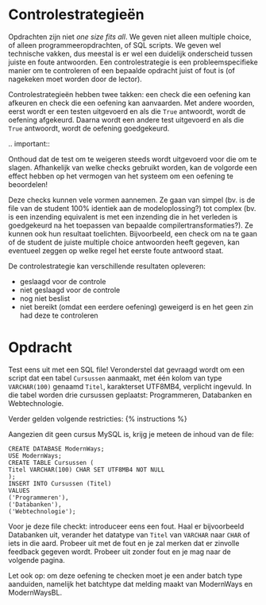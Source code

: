 # Controlestrategieën

Opdrachten zijn niet *one size fits all*. We geven niet alleen multiple choice, of alleen programmeeropdrachten, of SQL scripts. We geven wel technische vakken, dus meestal is er wel een duidelijk onderscheid tussen juiste en foute antwoorden. Een controlestrategie is een probleemspecifieke manier om te controleren of een bepaalde opdracht juist of fout is (of nagekeken moet worden door de lector).

Controlestrategieën hebben twee takken: een check die een oefening kan afkeuren en check die een oefening kan aanvaarden. Met andere woorden, eerst wordt er een testen uitgevoerd en als die `True` antwoordt, wordt de oefening afgekeurd. Daarna wordt een andere test uitgevoerd en als die `True` antwoordt, wordt de oefening goedgekeurd.

.. important::

   Onthoud dat de test om te weigeren steeds wordt uitgevoerd voor die om te slagen. Afhankelijk van welke checks gebruikt worden, kan de volgorde een effect hebben op het vermogen van het systeem om een oefening te beoordelen!

Deze checks kunnen vele vormen aannemen. Ze gaan van simpel (bv. is de file van de student 100% identiek aan de modeloplossing?) tot complex (bv. is een inzending equivalent is met een inzending die in het verleden is goedgekeurd na het toepassen van bepaalde compilertransformaties?). Ze kunnen ook hun resultaat toelichten. Bijvoorbeeld, een check om na te gaan of de student de juiste multiple choice antwoorden heeft gegeven, kan eventueel zeggen op welke regel het eerste foute antwoord staat.

De controlestrategie kan verschillende resultaten opleveren:

* geslaagd voor de controle
* niet geslaagd voor de controle
* nog niet beslist
* niet bereikt (omdat een eerdere oefening) geweigerd is en het geen zin had deze te controleren

# Opdracht

Test eens uit met een SQL file! Veronderstel dat gevraagd wordt om een script dat een tabel `Cursussen` aanmaakt, met één kolom van type `VARCHAR(100)` genaamd `Titel`, karakterset UTF8MB4, verplicht ingevuld. In die tabel worden drie cursussen geplaatst: Programmeren, Databanken en Webtechnologie.

Verder gelden volgende restricties:
{% instructions %}

Aangezien dit geen cursus MySQL is, krijg je meteen de inhoud van de file:

```
CREATE DATABASE ModernWays;
USE ModernWays;
CREATE TABLE Cursussen (
Titel VARCHAR(100) CHAR SET UTF8MB4 NOT NULL
);
INSERT INTO Cursussen (Titel)
VALUES
('Programmeren'),
('Databanken'),
('Webtechnologie');
```

Voor je deze file checkt: introduceer eens een fout. Haal er bijvoorbeeld Databanken uit, verander het datatype van `Titel` van `VARCHAR` naar `CHAR` of iets in die aard. Probeer uit met de fout en je zal merken dat er zinvolle feedback gegeven wordt. Probeer uit zonder fout en je mag naar de volgende pagina.

Let ook op: om deze oefening te checken moet je een ander batch type aanduiden, namelijk het batchtype dat melding maakt van ModernWays en ModernWaysBL.
